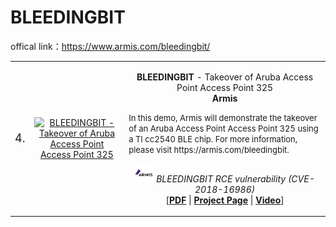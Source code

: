 # BLEEDINGBIT

offical link：https://www.armis.com/bleedingbit/

<table>
<tr>
	<td><font size="4">4.</font></td>
	<td><center><a href="https://www.youtube.com/embed/D5FIIqLWtYw?list=PLKV_4pHyTj0GUtdyOZotJJFwsjHbBT83l" target="_blank"><img src="https://res.cloudinary.com/marcomontalbano/image/upload/v1601458076/video_to_markdown/images/youtube--D5FIIqLWtYw-c05b58ac6eb4c4700831b2b3070cd403.jpg" alt="BLEEDINGBIT - Takeover of Aruba Access Point Access Point 325" width="426" height="240" /></a></center></td>
	<td>
		<p align="center"><b>BLEEDINGBIT </b>- Takeover of Aruba Access Point Access Point 325 
		<br>
		<b>Armis</b></p>
		<p align="left" ><font size =2>In this demo, Armis will demonstrate the takeover of an Aruba Access Point Access Point 325 using a TI cc2540 BLE chip. For more information, please visit https://armis.com/bleedingbit.</font></p>
		<p align="center"><i><img width="30" height="30" src="image/armis.jpg"> BLEEDINGBIT RCE vulnerability (CVE-2018-16986) </i>
		<br>
		[<b><a href="https://www.armis.com/bleedingbit/" target="_blank">PDF</a></b> | <a href="https://github.com/Charmve/BLE-Security-Attack-Defence/tree/master/02_BLEEDINGBIT" target="_blank"><b>Project Page</b></a> | <a href="https://www.youtube.com/watch?v=D5FIIqLWtYw&list=PLKV_4pHyTj0GUtdyOZotJJFwsjHbBT83l&index=2" target="_blank"><b>Video</b></a>]</p>
	</td>
</tr>
</table>
